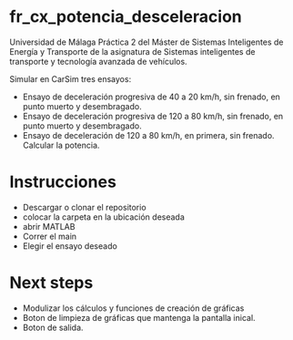 # fr_cx_potencia_desceleracion
Universidad de Málaga
Práctica 2 del Máster de Sistemas Inteligentes de Energía y Transporte de la asignatura de Sistemas inteligentes de transporte y tecnología avanzada de vehículos. 

Simular en CarSim tres ensayos:
- Ensayo de deceleración progresiva de 40 a 20 km/h, sin frenado, en punto muerto y desembragado.
- Ensayo de deceleración progresiva de 120 a 80 km/h, sin frenado, en punto muerto y desembragado.
- Ensayo de deceleración de 120 a 80 km/h, en primera, sin frenado. Calcular la potencia.

# Instrucciones
- Descargar o clonar el repositorio
- colocar la carpeta en la ubicación deseada 
- abrir MATLAB
- Correr el main 
- Elegir el ensayo deseado 

# Next steps
- Modulizar los cálculos y funciones de creación de gráficas
- Boton de limpieza de gráficas que mantenga la pantalla inical. 
- Boton de salida. 
